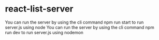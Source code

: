 # react-list-server

You can run the server by using the cli command npm run start to run server.js using node
You can run the server by using the cli command npm run dev to run server.js using nodemon
